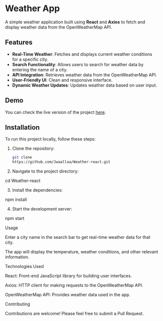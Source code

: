 # Weather App

A simple weather application built using **React** and **Axios** to fetch and display weather data from the OpenWeatherMap API.

## Features

- **Real-Time Weather**: Fetches and displays current weather conditions for a specific city.
- **Search Functionality**: Allows users to search for weather data by entering the name of a city.
- **API Integration**: Retrieves weather data from the OpenWeatherMap API.
- **User-Friendly UI**: Clean and responsive interface.
- **Dynamic Weather Updates**: Updates weather data based on user input.

## Demo

You can check the live version of the project [here](https://github.com/Jwaallaa/Weather-react).

## Installation

To run this project locally, follow these steps:

1. Clone the repository:
   ```bash
   git clone
   https://github.com/Jwaallaa/Weather-react.git
2. Navigate to the project directory:

cd Weather-react


3. Install the dependencies:

npm install


4. Start the development server:

npm start



Usage

Enter a city name in the search bar to get real-time weather data for that city.

The app will display the temperature, weather conditions, and other relevant information.


Technologies Used

React: Front-end JavaScript library for building user interfaces.

Axios: HTTP client for making requests to the OpenWeatherMap API.

OpenWeatherMap API: Provides weather data used in the app.


Contributing

Contributions are welcome! Please feel free to submit a Pull Request.
